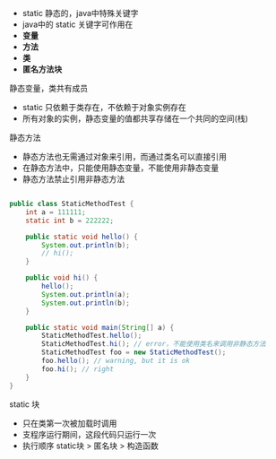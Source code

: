 - static 静态的，java中特殊关键字
- java中的 static 关键字可作用在
 - **变量**
 - **方法**
 - **类**
 - **匿名方法块**

静态变量，类共有成员
 - static 只依赖于类存在，不依赖于对象实例存在
 - 所有对象的实例，静态变量的值都共享存储在一个共同的空间(栈)


静态方法
- 静态方法也无需通过对象来引用，而通过类名可以直接引用
- 在静态方法中，只能使用静态变量，不能使用非静态变量
- 静态方法禁止引用非静态方法

```java

public class StaticMethodTest {
    int a = 111111;
    static int b = 222222;

    public static void hello() {
        System.out.println(b);
        // hi();
    }

    public void hi() {
        hello();
        System.out.println(a);
        System.out.println(b);
    }

    public static void main(String[] a) {
        StaticMethodTest.hello();
        StaticMethodTest.hi(); // error，不能使用类名来调用非静态方法
        StaticMethodTest foo = new StaticMethodTest();
        foo.hello(); // warning, but it is ok
        foo.hi(); // right
    }
}

```

static 块
 - 只在类第一次被加载时调用
 - 支程序运行期间，这段代码只运行一次
 - 执行顺序 static块 > 匿名块 > 构造函数